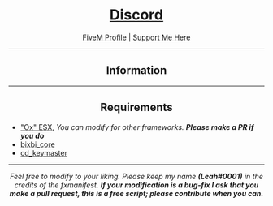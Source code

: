 <h1 align='center'><a href='https://discord.link/bixbi'>Discord</a></h1>
<p align='center'><a href='https://forum.cfx.re/u/Leah_UK/summary'>FiveM Profile</a> | <a href='https://ko-fi.com/bixbi'>Support Me Here</a><br></p>

---

<h2 align='center'>Information</h2>



---

<h2 align='center'>Requirements</h2>

- <a href='https://github.com/overextended/es_extended'>"Ox" ESX</a>,<i> You can modify for other frameworks. <b>Please make a PR if you do</b></i>
- <a href='https://github.com/Leah-UK/bixbi_core'>bixbi_core</a>
- <a href='https://github.com/dsheedes/cd_keymaster'>cd_keymaster</a>

---

<p align='center'><i>Feel free to modify to your liking. Please keep my name <b>(Leah#0001)</b> in the credits of the fxmanifest. <b>If your modification is a bug-fix I ask that you make a pull request, this is a free script; please contribute when you can.</b></i></p>
